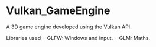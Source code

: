 # Vulkan_GameEngine
A 3D game engine developed using the Vulkan API.

Libraries used
--GLFW: Windows and input.
--GLM: Maths.

